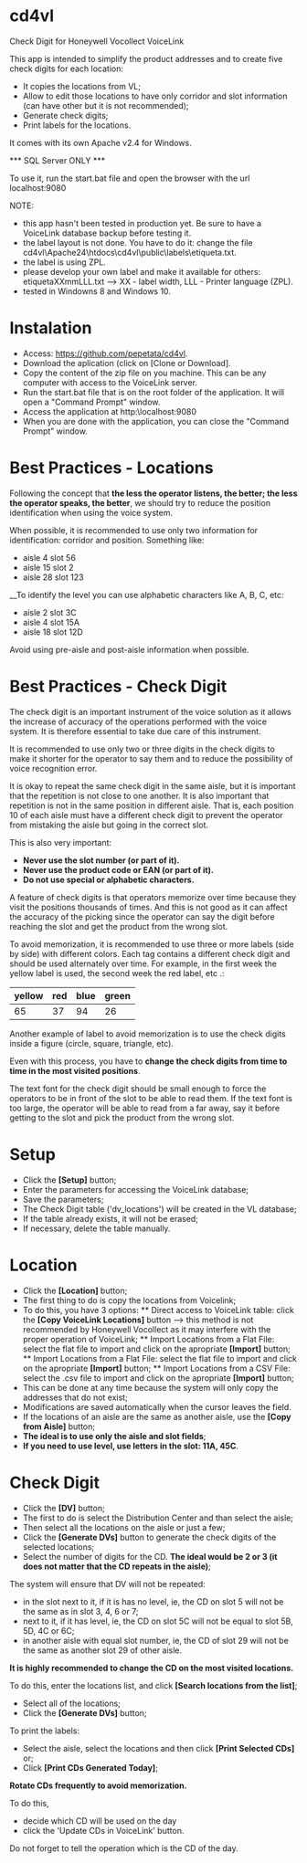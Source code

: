 # cd4vl 

Check Digit for Honeywell Vocollect VoiceLink

This app is intended to simplify the product addresses and to create five check digits for each location:

* It copies the locations from VL;
* Allow to edit those locations to have only corridor and slot information (can have other but it is not recommended);
* Generate check digits;
* Print labels for the locations.

It comes with its own Apache v2.4 for Windows.

*** SQL Server ONLY ***

To use it, run the start.bat file and open the browser with the url localhost:9080

NOTE:

* this app hasn't been tested in production yet. Be sure to have a VoiceLink database backup before testing it.
* the label layout is not done. You have to do it: change the file cd4vl\Apache24\htdocs\cd4vl\public\labels\etiqueta.txt.
* the label is using ZPL.
* please develop your own label and make it available for others: etiquetaXXmmLLL.txt --> XX - label width, LLL - Printer language (ZPL).
* tested in Windowns 8 and Windows 10.

# Instalation
* Access: https://github.com/pepetata/cd4vl.
* Download the aplication (click on [Clone or Download].
* Copy the content of the zip file on you machine. This can be any computer with access to the VoiceLink server.
* Run the start.bat file that is on the root folder of the application. It will open a "Command Prompt" window.
* Access the application at http:\\localhost:9080
* When you are done with the application, you can close the "Command Prompt" window.

# Best Practices - Locations
Following the concept that __the less the operator listens, the better; the less the operator speaks, the better__, we should try to reduce the position identification when using the voice system.

When possible, it is recommended to use only two information for identification: corridor and position. Something like:

* aisle 4 slot 56
* aisle 15 slot 2
* aisle 28 slot 123

__To identify the level you can use alphabetic characters like A, B, C, etc:

* aisle 2 slot 3C
* aisle 4 slot 15A
* aisle 18 slot 12D

Avoid using pre-aisle and post-aisle information when possible.

# Best Practices - Check Digit
The check digit is an important instrument of the voice solution as it allows the increase of accuracy of the operations performed with the voice system. It is therefore essential to take due care of this instrument.

It is recommended to use only two or three digits in the check digits to make it shorter for the operator to say them and to reduce the possibility of voice recognition error.

It is okay to repeat the same check digit in the same aisle, but it is important that the repetition is not close to one another. It is also important that repetition is not in the same position in different aisle. That is, each position 10 of each aisle must have a different check digit to prevent the operator from mistaking the aisle but going in the correct slot.

This is also very important:

* __Never use the slot number (or part of it).__
* __Never use the product code or EAN (or part of it).__
* __Do not use special or alphabetic characters.__

A feature of check digits is that operators memorize over time because they visit the positions thousands of times. And this is not good as it can affect the accuracy of the picking since the operator can say the digit before reaching the slot and get the product from the wrong slot.

To avoid memorization, it is recommended to use three or more labels (side by side) with different colors. Each tag contains a different check digit and should be used alternately over time. For example, in the first week the yellow label is used, the second week the red label, etc .:

yellow	|red	|blue	|green
--------|-------|-------|--------
65	|37	|94	|26

Another example of label to avoid memorization is to use the check digits inside a figure (circle, square, triangle, etc).

Even with this process, you have to __change the check digits from time to time in the most visited positions__.

The text font for the check digit should be small enough to force the operators to be in front of the slot to be able to read them. If the text font is too large, the operator will be able to read from a far away, say it before getting to the slot and pick the product from the wrong slot.

# Setup
* Click the __[Setup]__ button;
* Enter the parameters for accessing the VoiceLink database;
* Save the parameters;
* The Check Digit table ('dv_locations') will be created in the VL database;
* If the table already exists, it will not be erased;
* If necessary, delete the table manually.

# Location
* Click the __[Location]__ button;
* The first thing to do is copy the locations from Voicelink;
* To do this, you have 3 options:
** Direct access to VoiceLink table: click the __[Copy VoiceLink Locations]__ button --> this method is not recommended by Honeywell Vocollect as it may interfere with the proper operation of VoiceLink;
** Import Locations from a Flat File: select the flat file to import and click on the apropriate __[Import]__ button;
** Import Locations from a Flat File: select the flat file to import and click on the apropriate __[Import]__ button;
** Import Locations from a CSV File: select the .csv file to import and click on the apropriate __[Import]__ button;
* This can be done at any time because the system will only copy the addresses that do not exist;
* Modifications are saved automatically when the cursor leaves the field.
* If the locations of an aisle are the same as another aisle, use the __[Copy from Aisle]__ button;
* __The ideal is to use only the aisle and slot fields__;
* __If you need to use level, use letters in the slot: 11A, 45C__.

# Check Digit
* Click the __[DV]__ button;
* The first to do is select the Distribution Center and than select the aisle;
* Then select all the locations on the aisle or just a few;
* Click the __[Generate DVs]__ button to generate the check digits of the selected locations;
* Select the number of digits for the CD. __The ideal would be 2 or 3 (it does not matter that the CD repeats in the aisle)__;

The system will ensure that DV will not be repeated:

* in the slot next to it, if it is has no level, ie, the CD on slot 5 will not be the same as in slot 3, 4, 6 or 7;
* next to it, if it has level, ie, the CD on slot 5C will not be equal to slot 5B, 5D, 4C or 6C;
* in another aisle with equal slot number, ie, the CD of slot 29 will not be the same as another slot 29 of other aisle.

__It is highly recommended to change the CD on the most visited locations.__

To do this, enter the locations list, and click __[Search locations from the list]__;

* Select all of the locations;
* Click the __[Generate DVs]__ button;

To print the labels:

* Select the aisle, select the locations and then click __[Print Selected CDs]__ or;
* Click __[Print CDs Generated Today]__;

__Rotate CDs frequently to avoid memorization.__

To do this,

* decide which CD will be used on the day
* click the 'Update CDs in VoiceLink' button.

Do not forget to tell the operation which is the CD of the day.
